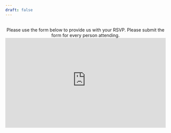 ```yaml
---
draft: false
---
```


<style>
  /* Responsive iframe container */
  .iframe-container {
    position: relative;
    overflow: hidden;
    padding-top: 56.25%; /* 16:9 Aspect Ratio */
    height: 0;
  }

  /* Responsive iframe */
  .iframe-container iframe {
    position: absolute;
    top: 0;
    left: 0;
    width: 100%;
    height: 100%;
    border: 0;
  }

  /* Adjustments for smaller devices */
  @media only screen and (max-width: 600px) {
    .iframe-container {
      padding-top: 75%; /* Adjust for aspect ratio */
    }
  }
</style>

<div style="text-align: center;">
  <br>
  Please use the form below to provide us with your RSVP. Please submit the form for every person attending.
  <br>
  <div class="iframe-container">
    <!-- Responsive iframe -->
    <iframe src="https://form.victorianobennett.wedding/www/rsvp/" name="myiFrame" scrolling="no" frameborder="0" allowfullscreen></iframe>
  </div>
</div>




